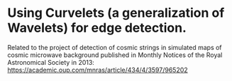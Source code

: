 # Using Curvelets (a generalization of Wavelets) for edge detection.

Related to the project of detection of cosmic strings in simulated maps of cosmic microwave background published in Monthly Notices of the Royal Astronomical Society in 2013: https://academic.oup.com/mnras/article/434/4/3597/965202 

